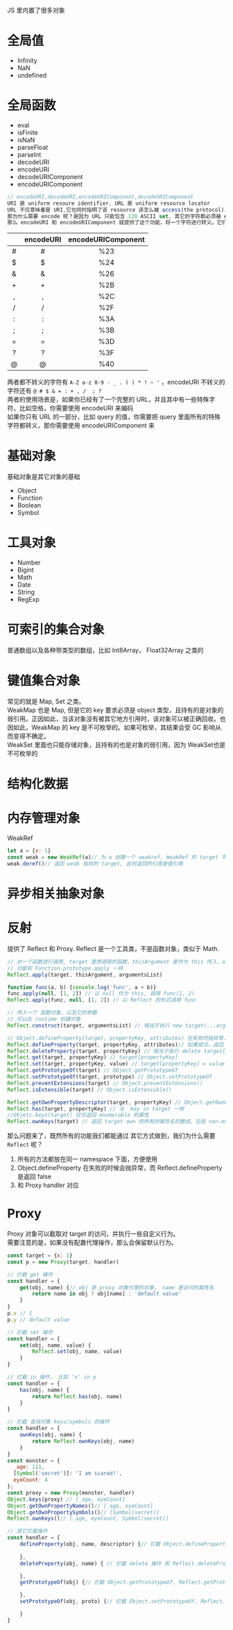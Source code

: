 JS 里内置了很多对象
# 全局值
* Infinity
* NaN
* undefined
# 全局函数
* eval
* isFinite
* isNaN
* parseFloat
* parseInt
* decodeURI
* encodeURI
* decodeURIComponent
* encodeURIComponent
```js
// encodeURI,decodeURI,encodeURIComponent,decodeURIComponent
URI 是 uniform resoure identifier, URL 是 uniform resource locator  
URL 不仅意味着是 URI,它也同时指明了该 resource 该怎么被 access(the protocol).  
那为什么需要 encode 呢？是因为 URL 只能包含 128 ASCII set, 其它的字符都必须被 encode.  
那么 encodeURI 和 encodeURIComponent 就提供了这个功能，将一个字符进行转义。它们的区别在于对一些字符的转义是不一样的
```
| | encodeURI | encodeURIComponent|
| :---:| :---:| :---:|
| # | # | %23|
| $ | $ | %24|
| & | & | %26|
| + | + | %2B|
| , | , | %2C|
| / | / | %2F|
| : | : | %3A|
| ; | ; | %3B|
| = | = | %3D|
| ? | ? | %3F|
| @ | @ | %40|

两者都不转义的字符有 `A-Z a-z 0-9 - _ . ( ) * ! ~ '` ，encodeURI 不转义的字符还有 `@ # $ & = : + , /  ; ?`  
两者的使用场景是，如果你已经有了一个完整的 URL，并且其中有一些特殊字符，比如空格，你需要使用 encodeURI 来编码  
如果你只有 URL 的一部分，比如 query 的值，你需要把 query 里面所有的特殊字符都转义，那你需要使用 encodeURIComponent 来
# 基础对象
基础对象是其它对象的基础
* Object
* Function
* Boolean
* Symbol

# 工具对象
* Number
* Bigint
* Math
* Date
* String
* RegExp

# 可索引的集合对象
普通数组以及各种带类型的数组，比如 Int8Array， Float32Array 之类的 
# 键值集合对象
常见的就是 Map, Set 之类。  
WeakMap 也是 Map, 但是它的 key 要求必须是 object 类型，且持有的是对象的弱引用。正因如此，当该对象没有被其它地方引用时，该对象可以被正确回收。也因如此，WeakMap 的 key 是不可枚举的。如果可枚举，其结果会受 GC 影响从而变得不确定。  
WeakSet 里面也只能存储对象，且持有的也是对象的弱引用，因为 WeakSet也是不可枚举的
# 结构化数据

# 内存管理对象
WeakRef
```js
let a = {x: 1}
const weak = new WeakRef(a)// 为 a 创建一个 weakref, WeakRef 的 target 不可改，只能在 GC 的时候被置为 undefined
weak.deref()// 返回 weak 指向的 target, 此时返回的引用是强引用
```
# 异步相关抽象对象

# 反射
提供了 Reflect 和 Proxy. Reflect 是一个工具类，不是函数对象，类似于 Math.
```js
// 对一个函数进行调用, target 是想调用的函数，thisArgument 是作为 this 传入，argumentsList 是函数参数数组
// 功能和 Function.prototype.apply 一样
Reflect.apply(target, thisArgument, argumentsList)

function func(a, b) {console.log('func', a + b)}
func.apply(null, [1, 2]) // 以 null 作为 this, 调用 func(1, 2)
Reflect.apply(func, null, [1, 2]) // 以 Reflect 的形式调用 func

// 传入一个 函数对象，以及它的参数
// 可以在 runtime 创建对象
Reflect.construct(target, argumentsList) // 相当于执行 new target(...args)

// Object.defineProperty(target, propertyKey, attributes) 在失败时抛异常，而不是返回 boolean
Reflect.defineProperty(target, propertyKey, attributes)// 如果成功，返回 true, 否则返回 false
Reflect.deleteProperty(target, propertyKey) // 相当于执行 delete target[propertyKey]
Reflect.get(target, propertyKey) // target[propertyKey]
Reflect.set(target, propertyKey, value) // target[propertyKey] = value
Reflect.getPrototypeOf(target) // Object.getPrototypeOf
Reflect.setPrototypeOf(target, prototype) // Object.setPrototypeOf
Reflect.preventExtensions(target) // Object.preventExtensions()
Reflect.isExtensible(target) // Object.isExtensible()

Reflect.getOwnPropertyDescriptor(target, propertyKey) // Object.getOwnPropertyDescriptor()
Reflect.has(target, propertyKey) // 与  key in target 一样
//Objetc.keys(target) 仅仅返回 enumerable 的属性
Reflect.ownKeys(target) // 返回 target own 的所有的属性名的数组，包括 non-enumerable
```
那么问题来了，既然所有的功能我们都能通过 其它方式做到，我们为什么需要 `Reflect` 呢？
1. 所有的方法都放在同一 namespace 下面，方便使用
2. Object.defineProperty 在失败的时候会抛异常，而 Reflect.defineProperty 是返回 false
3. 和 Proxy handler 对应

# Proxy
Proxy 对象可以截取对 target 的访问，并执行一些自定义行为。  
需要注意的是，如果没有配置代理操作，那么会保留默认行为。
```js
const target = {x: 1}
const p = new Proxy(target, handler)

// 拦截 get 操作
const handler = {
    get(obj, name) {// obj 是 proxy 对象代理的对象， name 是访问的属性名
        return name in obj ? obj[name] : 'default value'
    }
}
p.x // 1
p.y // default value

// 拦截 set 操作
const handler = {
    set(obj, name, value) {
        Reflect.set(obj, name, value)
    }
}

// 拦截 in 操作， 比如 'x' in p
const handler = {
    has(obj, name) {
        return Reflect.has(obj, name)
    }
}

// 拦截 查询对象 keys/symbols 的操作
const handler = {
    ownKeys(obj, name) {
        return Reflect.ownKeys(obj, name)
    }
}
const monster = {
  _age: 111,
  [Symbol('secret')]: 'I am scared!',
  eyeCount: 4
};
const proxy = new Proxy(monster, handler)
Object.keys(proxy) // [_age, eyeCount]
Object.getOwnPropertyNames()// [_age, eyeCount]
Object.getOwnPropertySymbols()// [Symbol(secret)]
Reflect.ownKeys()// [_age, eyeCount, Symbol(secret)]

// 其它拦截操作
const handler = {
    defineProperty(obj, name, descriptor) {// 拦截 Object.defineProperty, Reflect.defineProperty
        
    },
    deleteProperty(obj, name) { // 拦截 delete 操作 和 Reflect.deleteProperty

    },
    getPrototypeOf(obj) {// 拦截 Object.getPrototypeOf, Reflect.getPrototypeOf, Object.prototype.isPrototypeOf(), instanceof

    },
    setPrototypeOf(obj, proto) {// 拦截 Object.setPrototypeOf, Reflect.setPrototypeOf

    }
}

```
